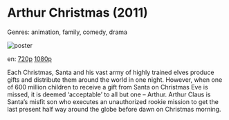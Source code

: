 # Arthur Christmas (2011)

Genres: animation, family, comedy, drama

![poster](http://image.tmdb.org/t/p/w500/8IP8VQBJRdN9S74IRFQXgKGTWJt.jpg)

en:
  [720p](magnet:?xt=urn:btih:D83F93EDF6CB740B33848365542260DF50FBC919&tr=udp://glotorrents.pw:6969/announce&tr=udp://tracker.opentrackr.org:1337/announce&tr=udp://torrent.gresille.org:80/announce&tr=udp://tracker.openbittorrent.com:80&tr=udp://tracker.coppersurfer.tk:6969&tr=udp://tracker.leechers-paradise.org:6969&tr=udp://p4p.arenabg.ch:1337&tr=udp://tracker.internetwarriors.net:1337)
  [1080p](magnet:?xt=urn:btih:AC13962501B6105552E9AB01ED131223B4B8273D&tr=udp://glotorrents.pw:6969/announce&tr=udp://tracker.opentrackr.org:1337/announce&tr=udp://torrent.gresille.org:80/announce&tr=udp://tracker.openbittorrent.com:80&tr=udp://tracker.coppersurfer.tk:6969&tr=udp://tracker.leechers-paradise.org:6969&tr=udp://p4p.arenabg.ch:1337&tr=udp://tracker.internetwarriors.net:1337)
  


Each Christmas, Santa and his vast army of highly trained elves produce gifts and distribute them around the world in one night. However, when one of 600 million children to receive a gift from Santa on Christmas Eve is missed, it is deemed ‘acceptable’ to all but one – Arthur. Arthur Claus is Santa’s misfit son who executes an unauthorized rookie mission to get the last present half way around the globe before dawn on Christmas morning.